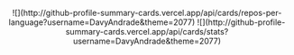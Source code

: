 <p align="center">
    ![](http://github-profile-summary-cards.vercel.app/api/cards/repos-per-language?username=DavyAndrade&theme=2077) 
    ![](http://github-profile-summary-cards.vercel.app/api/cards/stats?username=DavyAndrade&theme=2077)
</p>



<!--
**DavyAndrade/DavyAndrade** is a ✨ _special_ ✨ repository because its `README.md` (this file) appears on your GitHub profile.

Here are some ideas to get you started:

- 🔭 I’m currently working on ...
- 🌱 I’m currently learning ...
- 👯 I’m looking to collaborate on ...
- 🤔 I’m looking for help with ...
- 💬 Ask me about ...
- 📫 How to reach me: ...
- 😄 Pronouns: ...
- ⚡ Fun fact: ...
-->
